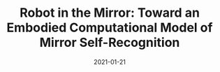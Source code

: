 ---
title: "Robot in the Mirror: Toward an Embodied Computational Model of Mirror Self-Recognition"
collection: publications
permalink: /publication/2021-robotinmirror
date: 2021-01-21
venue: 'KI – Künstliche Intelligenz'
paperurl: '/files/robotinmirror.pdf'
link: 'https://doi.org/10.1007/s13218-020-00701-7'
citation: 'Scogin, Shana, Johannes Karreth, Andreas Beger, and Rob Williams. 2019. &quot;BayesPostEst: An R Package to Generate Postestimation Quantities for Bayesian MCMC Estimation.&quot; <i>Journal of Open Source Software</i> 4(42): 1722. doi:10.21105/joss.01722'
citation: 'Hoffmann, M., Wang, S., Outrata, V. et al. &quot;Robot in the Mirror: Toward an Embodied Computational Model of Mirror Self-Recognition.&quot; <i>Künstl Intell</i> 35, 37–51 (2021). https://doi.org/10.1007/s13218-020-00701-7'
---
